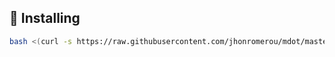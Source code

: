 

## 🚀 Installing
```bash
bash <(curl -s https://raw.githubusercontent.com/jhonromerou/mdot/master/installer)
```